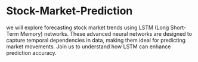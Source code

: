 # Stock-Market-Prediction
we will explore forecasting stock market trends using LSTM (Long Short-Term Memory) networks. These advanced neural networks are designed to capture temporal dependencies in data, making them ideal for predicting market movements. Join us to understand how LSTM can enhance prediction accuracy.
